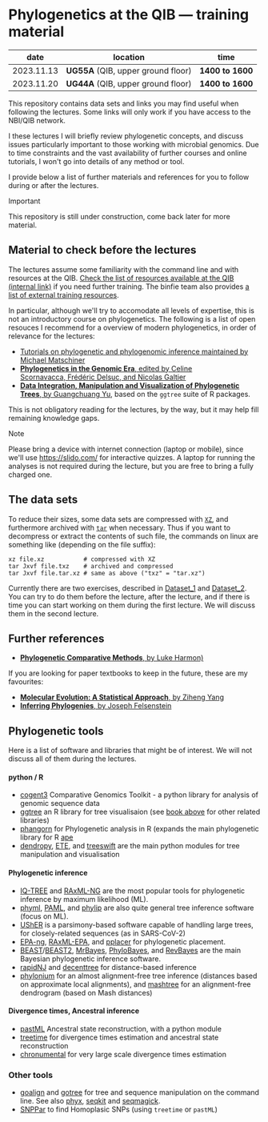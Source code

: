 # Phylogenetics at the QIB &mdash; training material

|date       |         location                    | time             |
|    ----   |           ----                      | ----             |
|2023.11.13 | **UG55A** (QIB, upper ground floor) | **1400 to 1600** |
|2023.11.20 | **UG44A** (QIB, upper ground floor) | **1400 to 1600** |

This repository contains data sets and links you may find useful when following the lectures. 
Some links will only work if you have access to the NBI/QIB network.

I these lectures I will briefly review phylogenetic concepts, and discuss issues particularly important to those working
with microbial genomics.
Due to time constraints and the vast availability of further courses and online tutorials, I won't go into details of
any method or tool. 

I provide below a list of further materials and references for you to follow during or after the lectures. 

> [!IMPORTANT]  
> This repository is still under construction, come back later for more material. 

## Material to check before the lectures

The lectures assume some familiarity with the command line and with resources at the QIB. 
[Check the list of resources available at the QIB (internal link)](https://quadram-institute.atlassian.net/servicedesk/customer/portal/3/article/10059964?src=1311561195)
if you need further training. The binfie team also provides [a list of external training resources](https://quadram-institute.atlassian.net/servicedesk/customer/portal/3/article/6455523).

In particular, although we'll try to accomodate all levels of expertise, this is not an introductory course on phylogenetics. 
The following is a list of open resouces I recommend for a overview of modern phylogenetics, in order of relevance for
the lectures:

* [Tutorials on phylogenetic and phylogenomic inference maintained by Michael Matschiner](https://github.com/mmatschiner/tutorials)
* [**Phylogenetics in the Genomic Era**, edited by Celine Scornavacca, Frédéric Delsuc, and Nicolas Galtier](https://hal.science/hal-02535070v3)
* [**Data Integration, Manipulation and Visualization of Phylogenetic Trees**, by Guangchuang Yu](https://yulab-smu.top/treedata-book/), based on the `ggtree` suite of R packages.

This is not obligatory reading for the lectures, by the way, but it may help fill remaining knowledge gaps. 

> [!NOTE]
> Please bring a device with internet connection (laptop or mobile), since we'll use https://slido.com/ for interactive
> quizzes. A laptop for running the analyses is not required during the lecture, but you are free to bring a fully
> charged one. 

## The data sets

To reduce their sizes, some data sets are compressed with [`XZ`](https://tukaani.org/xz/), and furthermore archived with
[`tar`](https://en.wikipedia.org/wiki/Tar_(computing)) when necessary. Thus if you want to decompress or extract the
contents of such file, the commands on linux are something like (depending on the file suffix):

```console
xz file.xz           # compressed with XZ
tar Jxvf file.txz    # archived and compressed 
tar Jxvf file.tar.xz # same as above ("txz" = "tar.xz")
```

Currently there are two exercises, described in [Dataset_1](Dataset_1.snps_only)  and [Dataset_2](Dataset_2.concatenate_alignments).
You can try to do them before the lecture, after the lecture, and if there is time you can start working on them during the
first lecture. We will discuss them in the second lecture.


## Further references

* [**Phylogenetic Comparative Methods**, by Luke Harmon)](https://lukejharmon.github.io/pcm/)

If you are looking for paper textbooks to keep in the future, these are my favourites:

* [**Molecular Evolution: A Statistical Approach**, by Ziheng Yang](http://abacus.gene.ucl.ac.uk/MESA/)
* [**Inferring Phylogenies**, by Joseph Felsenstein](https://global.oup.com/academic/product/inferring-phylogenies-9780878931774)


## Phylogenetic tools

Here is a list of software and libraries that might be of interest. We will not discuss all of them during the lectures.

#### python / R

* [cogent3](https://github.com/cogent3/cogent3) Comparative Genomics Toolkit - a python library for analysis of genomic sequence data
* [ggtree](https://bioconductor.org/packages/release/bioc/html/ggtree.html) an R library for tree visualisaion (see
  [book above](https://yulab-smu.top/treedata-book/) for other related libraries)
* [phangorn](https://github.com/KlausVigo/phangorn) for Phylogenetic analysis in R (expands the main phylogenetic library for R 
  [ape](https://github.com/emmanuelparadis/ape)
* [dendropy](https://dendropy.org/), [ETE](https://github.com/etetoolkit/ete), and
  [treeswift](https://github.com/niemasd/TreeSwift) are the main python modules for tree manipulation and visualisation

#### Phylogenetic inference 

* [IQ-TREE](http://www.iqtree.org/) and [RAxML-NG](https://github.com/amkozlov/raxml-ng) are the most popular tools for
  phylogenetic inference by maximum likelihood (ML).
* [phyml](https://github.com/stephaneguindon/phyml), [PAML](http://abacus.gene.ucl.ac.uk/software/paml.html), and
  [phylip](https://phylipweb.github.io/phylip/) are also quite general tree inference software (focus on ML).
* [UShER](https://usher-wiki.readthedocs.io/en/latest/index.html) is a parsimony-based software capable of handling
  large trees, for closely-related sequences (as in SARS-CoV-2)
* [EPA-ng](https://github.com/Pbdas/epa-ng), [RAxML-EPA](http://sco.h-its.org/exelixis/web/software/epa/index.html), and 
  [pplacer](http://matsen.fhcrc.org/pplacer/) for phylogenetic placement.
* [BEAST](https://beast.community/)/[BEAST2](https://www.beast2.org/), [MrBayes](https://nbisweden.github.io/MrBayes/), [PhyloBayes](https://pbil.univ-lyon1.fr/software/phylobayes/),
  and [RevBayes](https://revbayes.github.io/) are the main Bayesian phylogenetic inference software.
* [rapidNJ](https://github.com/somme89/rapidNJ) and [decenttree](https://github.com/iqtree/decenttree) for
  distance-based inference
* [phylonium](https://github.com/EvolBioInf/phylonium) for an almost alignment-free tree inference (distances based on
  approximate local alignments), and [mashtree](https://github.com/lskatz/mashtree) for an alignment-free dendrogram
  (based on Mash distances)

#### Divergence times, Ancestral inference

* [pastML](https://github.com/evolbioinfo/pastml) Ancestral state reconstruction, with a python module
* [treetime](https://github.com/neherlab/treetime) for divergence times estimation and ancestral state reconstruction
* [chronumental](https://github.com/theosanderson/chronumental) for very large scale divergence times estimation

### Other tools

* [goalign](https://github.com/evolbioinfo/goalign) and [gotree](https://github.com/evolbioinfo/gotree) for tree and sequence manipulation on the command line. 
  See also [phyx](https://github.com/FePhyFoFum/phyx), [seqkit](https://bioinf.shenwei.me/seqkit/) and [seqmagick](https://github.com/fhcrc/seqmagick).  
* [SNPPar](https://github.com/d-j-e/SNPPar) to find Homoplasic SNPs (using `treetime` or `pastML`)


